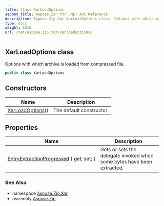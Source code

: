 ```yaml
---
title: Class XarLoadOptions
second_title: Aspose.ZIP for .NET API Reference
description: Aspose.Zip.Xar.XarLoadOptions class. Options with which archive is loaded from compressed file
type: docs
weight: 1010
url: /net/aspose.zip.xar/xarloadoptions/
---
```

## XarLoadOptions class

Options with which archive is loaded from compressed file.

```csharp
public class XarLoadOptions
```

## Constructors

| Name | Description |
| --- | --- |
| [XarLoadOptions](xarloadoptions/)() | The default constructor. |

## Properties

| Name | Description |
| --- | --- |
| [EntryExtractionProgressed](../../aspose.zip.xar/xarloadoptions/entryextractionprogressed/) { get; set; } | Gets or sets the delegate invoked when some bytes have been extracted. |

### See Also

* namespace [Aspose.Zip.Xar](../../aspose.zip.xar/)
* assembly [Aspose.Zip](../../)


